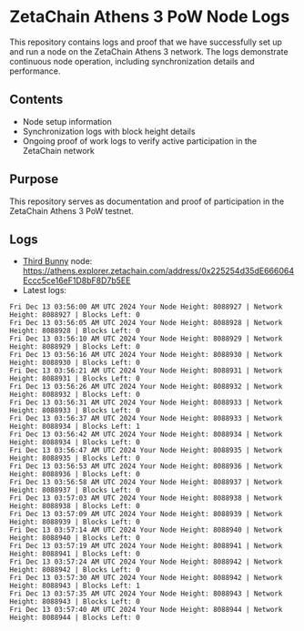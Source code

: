 # ZetaChain Athens 3 PoW Node Logs
This repository contains logs and proof that we have successfully set up and run a node on the ZetaChain Athens 3 network. The logs demonstrate continuous node operation, including synchronization details and performance.

## Contents
- Node setup information
- Synchronization logs with block height details
- Ongoing proof of work logs to verify active participation in the ZetaChain network

## Purpose
This repository serves as documentation and proof of participation in the ZetaChain Athens 3 PoW testnet.

## Logs

- [Third Bunny](https://thirdbunny.xyz/) node: https://athens.explorer.zetachain.com/address/0x225254d35dE666064Eccc5ce16eF1D8bF8D7b5EE
- Latest logs:
```
Fri Dec 13 03:56:00 AM UTC 2024 Your Node Height: 8088927 | Network Height: 8088927 | Blocks Left: 0
Fri Dec 13 03:56:05 AM UTC 2024 Your Node Height: 8088928 | Network Height: 8088928 | Blocks Left: 0
Fri Dec 13 03:56:10 AM UTC 2024 Your Node Height: 8088929 | Network Height: 8088929 | Blocks Left: 0
Fri Dec 13 03:56:16 AM UTC 2024 Your Node Height: 8088930 | Network Height: 8088930 | Blocks Left: 0
Fri Dec 13 03:56:21 AM UTC 2024 Your Node Height: 8088931 | Network Height: 8088931 | Blocks Left: 0
Fri Dec 13 03:56:26 AM UTC 2024 Your Node Height: 8088932 | Network Height: 8088932 | Blocks Left: 0
Fri Dec 13 03:56:31 AM UTC 2024 Your Node Height: 8088933 | Network Height: 8088933 | Blocks Left: 0
Fri Dec 13 03:56:37 AM UTC 2024 Your Node Height: 8088933 | Network Height: 8088934 | Blocks Left: 1
Fri Dec 13 03:56:42 AM UTC 2024 Your Node Height: 8088934 | Network Height: 8088934 | Blocks Left: 0
Fri Dec 13 03:56:47 AM UTC 2024 Your Node Height: 8088935 | Network Height: 8088935 | Blocks Left: 0
Fri Dec 13 03:56:53 AM UTC 2024 Your Node Height: 8088936 | Network Height: 8088936 | Blocks Left: 0
Fri Dec 13 03:56:58 AM UTC 2024 Your Node Height: 8088937 | Network Height: 8088937 | Blocks Left: 0
Fri Dec 13 03:57:03 AM UTC 2024 Your Node Height: 8088938 | Network Height: 8088938 | Blocks Left: 0
Fri Dec 13 03:57:09 AM UTC 2024 Your Node Height: 8088939 | Network Height: 8088939 | Blocks Left: 0
Fri Dec 13 03:57:14 AM UTC 2024 Your Node Height: 8088940 | Network Height: 8088940 | Blocks Left: 0
Fri Dec 13 03:57:19 AM UTC 2024 Your Node Height: 8088941 | Network Height: 8088941 | Blocks Left: 0
Fri Dec 13 03:57:24 AM UTC 2024 Your Node Height: 8088942 | Network Height: 8088942 | Blocks Left: 0
Fri Dec 13 03:57:30 AM UTC 2024 Your Node Height: 8088942 | Network Height: 8088943 | Blocks Left: 1
Fri Dec 13 03:57:35 AM UTC 2024 Your Node Height: 8088943 | Network Height: 8088943 | Blocks Left: 0
Fri Dec 13 03:57:40 AM UTC 2024 Your Node Height: 8088944 | Network Height: 8088944 | Blocks Left: 0
```
